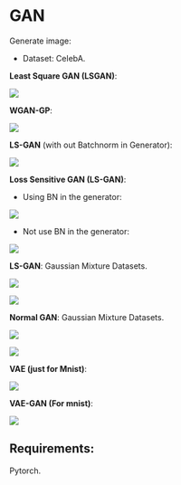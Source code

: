 # GAN

Generate image:

- Dataset: CelebA.

**Least Square GAN (LSGAN)**: 

![](vis/ls_gan_celeba.png)

**WGAN-GP**:

![](vis/wgan_gp_celeba.png)

**LS-GAN** (with out Batchnorm in Generator):

![](vis/ls_ganG.png)

**Loss Sensitive GAN (LS-GAN)**:

- Using BN in the generator:

![](LS-GAN/saved_imgs/celeba.png)

- Not use BN in the generator:

![](LS-GAN/saved_imgs/celeba_wobn.png)

**LS-GAN**: Gaussian Mixture Datasets.

![](vis/gen_40000.png)

![](vis/gmm.gif)

**Normal GAN**: Gaussian Mixture Datasets.

![](GAN_res/gen_40000.png)

![](GAN_res/gmm.gif)

**VAE (just for Mnist)**:

![](VAE/gen.gif)

**VAE-GAN (For mnist)**:

![](GAN_VAE/gen.gif)

## Requirements:

Pytorch.
